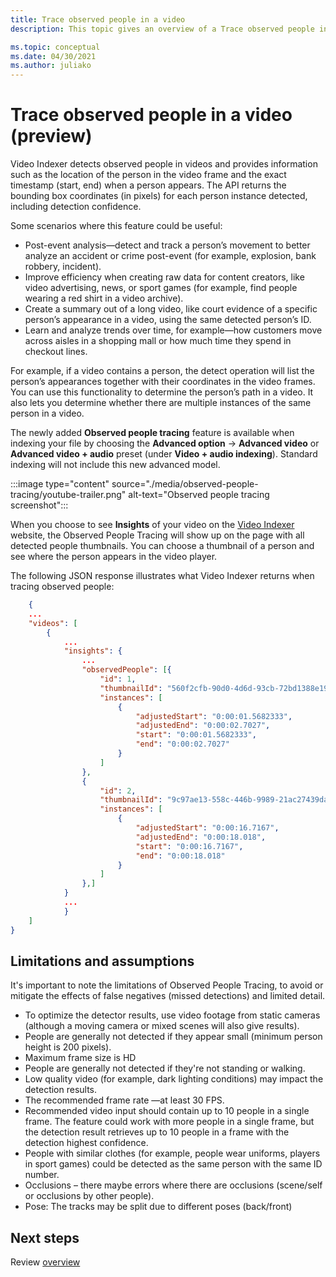 ```yaml
---
title: Trace observed people in a video
description: This topic gives an overview of a Trace observed people in a video concept.

ms.topic: conceptual
ms.date: 04/30/2021
ms.author: juliako
---
```


# Trace observed people in a video (preview)

Video Indexer detects observed people in videos and provides information such as the location of the person in the video frame and the exact timestamp (start, end) when a person appears. The API returns the bounding box coordinates (in pixels) for each person instance detected, including detection confidence.  
 
Some scenarios where this feature could be useful:

* Post-event analysis—detect and track a person’s movement to better analyze an accident or crime post-event (for example, explosion, bank robbery, incident).  
* Improve efficiency when creating raw data for content creators, like video advertising, news, or sport games (for example, find people wearing a red shirt in a video archive).
* Create a summary out of a long video, like court evidence of a specific person’s appearance in a video, using the same detected person’s ID.
* Learn and analyze trends over time, for example—how customers move across aisles in a shopping mall or how much time they spend in checkout lines.

For example, if a video contains a person, the detect operation will list the person’s appearances together with their coordinates in the video frames. You can use this functionality to determine the person’s path in a video. It also lets you determine whether there are multiple instances of the same person in a video.

The newly added **Observed people tracing** feature is available when indexing your file by choosing the **Advanced option** -> **Advanced video** or **Advanced video + audio** preset (under **Video + audio indexing**). Standard indexing will not include this new advanced model. 

:::image type="content" source="./media/observed-people-tracing/youtube-trailer.png" alt-text="Observed people tracing screenshot":::  
 
When you choose to see **Insights** of your video on the [Video Indexer](https://www.videoindexer.ai/account/login) website, the Observed People Tracing will show up on the page with all detected people thumbnails. You can choose a thumbnail of a person and see where the person appears in the video player. 

The following JSON response illustrates what Video Indexer returns when tracing observed people: 

```json
    {
    ...
    "videos": [
        {
            ...
            "insights": {
                ...
                "observedPeople": [{
                    "id": 1,
                    "thumbnailId": "560f2cfb-90d0-4d6d-93cb-72bd1388e19d",
                    "instances": [
                        {
                            "adjustedStart": "0:00:01.5682333",
                            "adjustedEnd": "0:00:02.7027",
                            "start": "0:00:01.5682333",
                            "end": "0:00:02.7027"
                        }
                    ]
                },
                {
                    "id": 2,
                    "thumbnailId": "9c97ae13-558c-446b-9989-21ac27439da0",
                    "instances": [
                        {
                            "adjustedStart": "0:00:16.7167",
                            "adjustedEnd": "0:00:18.018",
                            "start": "0:00:16.7167",
                            "end": "0:00:18.018"
                        }
                    ]
                },]
            }
            ...
            }
    ]
}
```

## Limitations and assumptions 

It's important to note the limitations of Observed People Tracing, to avoid or mitigate the effects of false negatives (missed detections) and limited detail.

* To optimize the detector results, use video footage from static cameras (although a moving camera or mixed scenes will also give results). 
* People are generally not detected if they appear small (minimum person height is 200 pixels).
* Maximum frame size is HD
* People are generally not detected if they're not standing or walking. 
* Low quality video (for example, dark lighting conditions) may impact the detection results. 
* The recommended frame rate —at least 30 FPS. 
* Recommended video input should contain up to 10 people in a single frame. The feature could work with more people in a single frame, but the detection result retrieves up to 10 people in a frame with the detection highest confidence. 
* People with similar clothes (for example, people wear uniforms, players in sport games) could be detected as the same person with the same ID number. 
* Occlusions – there maybe errors where there are occlusions (scene/self or occlusions by other people).
* Pose: The tracks may be split due to different poses (back/front)       

## Next steps

Review [overview](video-indexer-overview.md)
